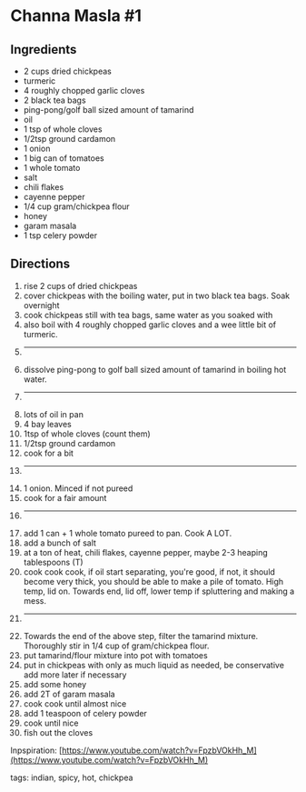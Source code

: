# Channa Masla #1

## Ingredients
* 2 cups dried chickpeas
* turmeric
* 4 roughly chopped garlic cloves
* 2 black tea bags
* ping-pong/golf ball sized amount of tamarind
* oil
* 1 tsp of whole cloves
* 1/2tsp ground cardamon
* 1 onion
* 1 big can of tomatoes
* 1 whole tomato
* salt
* chili flakes
* cayenne pepper
* 1/4 cup gram/chickpea flour
* honey
* garam masala
* 1 tsp celery powder

## Directions

1. rise 2 cups of dried chickpeas
2. cover chickpeas with the boiling water, put in two black tea bags. Soak overnight
3. cook chickpeas still with tea bags, same water as you soaked with
4. also boil with 4 roughly chopped garlic cloves and a wee little bit of turmeric.
4. -------
5. dissolve ping-pong to golf ball sized amount of tamarind in boiling hot water.
6. --------
5. lots of oil in pan
6. 4 bay leaves
7. 1tsp of whole cloves (count them)
8. 1/2tsp ground cardamon
9. cook for a bit
10. -------
10. 1 onion. Minced if not pureed
11. cook for a fair amount
12. -----
12. add 1 can + 1 whole tomato pureed to pan. Cook A LOT.
13. add a bunch of salt
14. at a ton of heat, chili flakes, cayenne pepper, maybe 2-3 heaping tablespoons (T) 
13. cook cook cook, if oil start separating, you're good, if not, it should become very thick, you should be able to make a pile of tomato. High temp, lid on. Towards end, lid off, lower temp if spluttering and making a mess.
14. -----
15. Towards the end of the above step, filter the tamarind mixture. Thoroughly stir in 1/4 cup of gram/chickpea flour.
16. put tamarind/flour mixture into pot with tomatoes
17. put in chickpeas with only as much liquid as needed, be conservative add more later if necessary
18. add some honey
19. add 2T of garam masala
20. cook cook until almost nice
21. add 1 teaspoon of celery powder
22. cook until nice
23. fish out the cloves

Inpspiration: [https://www.youtube.com/watch?v=FpzbVOkHh_M](https://www.youtube.com/watch?v=FpzbVOkHh_M)

tags: indian, spicy, hot, chickpea
